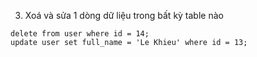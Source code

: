 3. Xoá và sửa 1 dòng dữ liệu trong bất kỳ table nào
```
delete from user where id = 14;
update user set full_name = 'Le Khieu' where id = 13;

```

